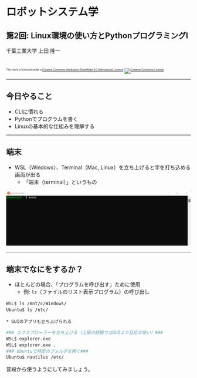 # ロボットシステム学

## 第2回: Linux環境の使い方とPythonプログラミングI

千葉工業大学 上田 隆一

<br />

<p style="font-size:50%">
This work is licensed under a <a rel="license" href="http://creativecommons.org/licenses/by-sa/4.0/">Creative Commons Attribution-ShareAlike 4.0 International License</a>.
<a rel="license" href="http://creativecommons.org/licenses/by-sa/4.0/">
<img alt="Creative Commons License" style="border-width:0" src="https://i.creativecommons.org/l/by-sa/4.0/88x31.png" /></a>
</p>

---

## 今日やること

* CLIに慣れる
* Pythonでプログラムを書く
* Linuxの基本的な仕組みを理解する

---

## 端末 

* WSL（Windows）、Terminal（Mac, Linux）を立ち上げると字を打ち込める画面が出る
    * 「端末（terminal）」というもの

![](figs/terminal.png)

---

## 端末でなにをするか？

* ほとんどの場合、「プログラムを呼び出す」ために使用
    * 例: `ls`（ファイルのリスト表示プログラム）の呼び出し
```bash
WSL$ ls /mnt/c/Windows/
Ubuntu$ ls /etc/
```
    * GUIのアプリも立ち上げられる
```bash
### エクスプローラーを立ち上げる（上田の経験ではGUIより反応が良い）###
WSL$ explorer.exe
WSL$ explorer.exe .
### Ubuntuで特定のフォルダを開く###
Ubuntu$ nautilus /etc/
```

普段から使うようにしてみましょう。

